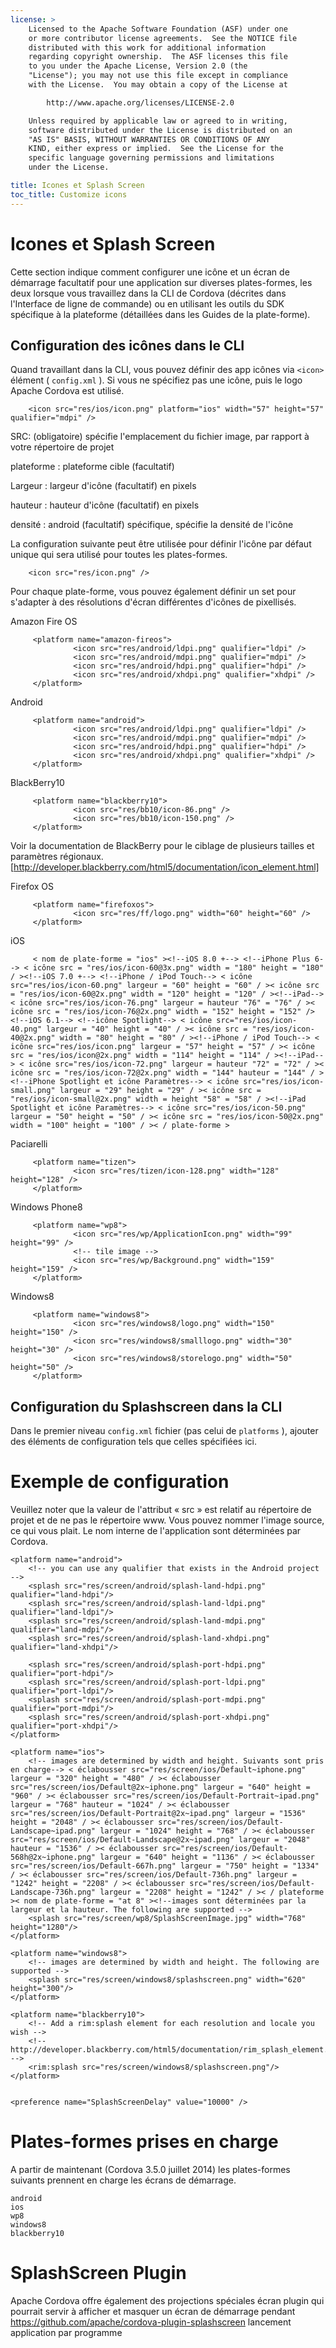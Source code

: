 ```yaml
---
license: >
    Licensed to the Apache Software Foundation (ASF) under one
    or more contributor license agreements.  See the NOTICE file
    distributed with this work for additional information
    regarding copyright ownership.  The ASF licenses this file
    to you under the Apache License, Version 2.0 (the
    "License"); you may not use this file except in compliance
    with the License.  You may obtain a copy of the License at

        http://www.apache.org/licenses/LICENSE-2.0

    Unless required by applicable law or agreed to in writing,
    software distributed under the License is distributed on an
    "AS IS" BASIS, WITHOUT WARRANTIES OR CONDITIONS OF ANY
    KIND, either express or implied.  See the License for the
    specific language governing permissions and limitations
    under the License.

title: Icones et Splash Screen
toc_title: Customize icons
---
```


# Icones et Splash Screen

Cette section indique comment configurer une icône et un écran de démarrage facultatif pour une application sur diverses plates-formes, les deux lorsque vous travaillez dans la CLI de Cordova (décrites dans l'Interface de ligne de commande) ou en utilisant les outils du SDK spécifique à la plateforme (détaillées dans les Guides de la plate-forme).

## Configuration des icônes dans le CLI

Quand travaillant dans la CLI, vous pouvez définir des app icônes via `<icon>` élément ( `config.xml` ). Si vous ne spécifiez pas une icône, puis le logo Apache Cordova est utilisé.

        <icon src="res/ios/icon.png" platform="ios" width="57" height="57" qualifier="mdpi" />


SRC: (obligatoire) spécifie l'emplacement du fichier image, par rapport à votre répertoire de projet

plateforme : plateforme cible (facultatif)

Largeur : largeur d'icône (facultatif) en pixels

hauteur : hauteur d'icône (facultatif) en pixels

densité : android (facultatif) spécifique, spécifie la densité de l'icône

La configuration suivante peut être utilisée pour définir l'icône par défaut unique qui sera utilisé pour toutes les plates-formes.

        <icon src="res/icon.png" />


Pour chaque plate-forme, vous pouvez également définir un set pour s'adapter à des résolutions d'écran différentes d'icônes de pixellisés.

Amazon Fire OS

         <platform name="amazon-fireos">
                  <icon src="res/android/ldpi.png" qualifier="ldpi" />
                  <icon src="res/android/mdpi.png" qualifier="mdpi" />
                  <icon src="res/android/hdpi.png" qualifier="hdpi" />
                  <icon src="res/android/xhdpi.png" qualifier="xhdpi" />
         </platform>


Android

         <platform name="android">
                  <icon src="res/android/ldpi.png" qualifier="ldpi" />
                  <icon src="res/android/mdpi.png" qualifier="mdpi" />
                  <icon src="res/android/hdpi.png" qualifier="hdpi" />
                  <icon src="res/android/xhdpi.png" qualifier="xhdpi" />
         </platform>


BlackBerry10

         <platform name="blackberry10">
                  <icon src="res/bb10/icon-86.png" />
                  <icon src="res/bb10/icon-150.png" />
         </platform>


Voir la documentation de BlackBerry pour le ciblage de plusieurs tailles et paramètres régionaux. [http://developer.blackberry.com/html5/documentation/icon_element.html]

Firefox OS

         <platform name="firefoxos">
                  <icon src="res/ff/logo.png" width="60" height="60" />
         </platform>


iOS

         < nom de plate-forme = "ios" ><!--iOS 8.0 +--> <!--iPhone Plus 6--> < icône src = "res/ios/icon-60@3x.png" width = "180" height = "180" / ><!--iOS 7.0 +--> <!--iPhone / iPod Touch--> < icône src="res/ios/icon-60.png" largeur = "60" height = "60" / >< icône src = "res/ios/icon-60@2x.png" width = "120" height = "120" / ><!--iPad--> < icône src="res/ios/icon-76.png" largeur = hauteur "76" = "76" / >< icône src = "res/ios/icon-76@2x.png" width = "152" height = "152" /><!--iOS 6.1--> <!--icône Spotlight--> < icône src="res/ios/icon-40.png" largeur = "40" height = "40" / >< icône src = "res/ios/icon-40@2x.png" width = "80" height = "80" / ><!--iPhone / iPod Touch--> < icône src="res/ios/icon.png" largeur = "57" height = "57" / >< icône src = "res/ios/icon@2x.png" width = "114" height = "114" / ><!--iPad--> < icône src="res/ios/icon-72.png" largeur = hauteur "72" = "72" / >< icône src = "res/ios/icon-72@2x.png" width = "144" hauteur = "144" / ><!--iPhone Spotlight et icône Paramètres--> < icône src="res/ios/icon-small.png" largeur = "29" height = "29" / >< icône src = "res/ios/icon-small@2x.png" width = height "58" = "58" / ><!--iPad Spotlight et icône Paramètres--> < icône src="res/ios/icon-50.png" largeur = "50" height = "50" / >< icône src = "res/ios/icon-50@2x.png" width = "100" height = "100" / >< / plate-forme >


Paciarelli

         <platform name="tizen">
                  <icon src="res/tizen/icon-128.png" width="128" height="128" />
         </platform>


Windows Phone8

         <platform name="wp8">
                  <icon src="res/wp/ApplicationIcon.png" width="99" height="99" />
                  <!-- tile image -->
                  <icon src="res/wp/Background.png" width="159" height="159" />
         </platform>


Windows8

         <platform name="windows8">
                  <icon src="res/windows8/logo.png" width="150" height="150" />
                  <icon src="res/windows8/smalllogo.png" width="30" height="30" />
                  <icon src="res/windows8/storelogo.png" width="50" height="50" />
         </platform>


## Configuration du Splashscreen dans la CLI

Dans le premier niveau `config.xml` fichier (pas celui de `platforms` ), ajouter des éléments de configuration tels que celles spécifiées ici.

# Exemple de configuration

Veuillez noter que la valeur de l'attribut « src » est relatif au répertoire de projet et de ne pas le répertoire www. Vous pouvez nommer l'image source, ce qui vous plait. Le nom interne de l'application sont déterminées par Cordova.

    <platform name="android">
        <!-- you can use any qualifier that exists in the Android project -->
        <splash src="res/screen/android/splash-land-hdpi.png" qualifier="land-hdpi"/>
        <splash src="res/screen/android/splash-land-ldpi.png" qualifier="land-ldpi"/>
        <splash src="res/screen/android/splash-land-mdpi.png" qualifier="land-mdpi"/>
        <splash src="res/screen/android/splash-land-xhdpi.png" qualifier="land-xhdpi"/>

        <splash src="res/screen/android/splash-port-hdpi.png" qualifier="port-hdpi"/>
        <splash src="res/screen/android/splash-port-ldpi.png" qualifier="port-ldpi"/>
        <splash src="res/screen/android/splash-port-mdpi.png" qualifier="port-mdpi"/>
        <splash src="res/screen/android/splash-port-xhdpi.png" qualifier="port-xhdpi"/>
    </platform>

    <platform name="ios">
        <!-- images are determined by width and height. Suivants sont pris en charge--> < éclabousser src="res/screen/ios/Default~iphone.png" largeur = "320" height = "480" / >< éclabousser src="res/screen/ios/Default@2x~iphone.png" largeur = "640" height = "960" / >< éclabousser src="res/screen/ios/Default-Portrait~ipad.png" largeur = "768" hauteur = "1024" / >< éclabousser src="res/screen/ios/Default-Portrait@2x~ipad.png" largeur = "1536" height = "2048" / >< éclabousser src="res/screen/ios/Default-Landscape~ipad.png" largeur = "1024" height = "768" / >< éclabousser src="res/screen/ios/Default-Landscape@2x~ipad.png" largeur = "2048" hauteur = "1536" / >< éclabousser src="res/screen/ios/Default-568h@2x~iphone.png" largeur = "640" height = "1136" / >< éclabousser src="res/screen/ios/Default-667h.png" largeur = "750" height = "1334" / >< éclabousser src="res/screen/ios/Default-736h.png" largeur = "1242" height = "2208" / >< éclabousser src="res/screen/ios/Default-Landscape-736h.png" largeur = "2208" height = "1242" / >< / plateforme >< nom de plate-forme = "at 8" ><!--images sont déterminées par la largeur et la hauteur. The following are supported -->
        <splash src="res/screen/wp8/SplashScreenImage.jpg" width="768" height="1280"/>
    </platform>

    <platform name="windows8">
        <!-- images are determined by width and height. The following are supported -->
        <splash src="res/screen/windows8/splashscreen.png" width="620" height="300"/>
    </platform>

    <platform name="blackberry10">
        <!-- Add a rim:splash element for each resolution and locale you wish -->
        <!-- http://developer.blackberry.com/html5/documentation/rim_splash_element.html -->
        <rim:splash src="res/screen/windows8/splashscreen.png"/>
    </platform>


    <preference name="SplashScreenDelay" value="10000" />


# Plates-formes prises en charge

A partir de maintenant (Cordova 3.5.0 juillet 2014) les plates-formes suivants prennent en charge les écrans de démarrage.

    android
    ios
    wp8
    windows8
    blackberry10


# SplashScreen Plugin

Apache Cordova offre également des projections spéciales écran plugin qui pourrait servir à afficher et masquer un écran de démarrage pendant https://github.com/apache/cordova-plugin-splashscreen lancement application par programme
